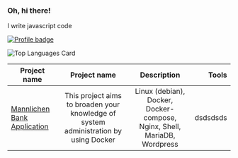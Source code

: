 ### Oh, hi there!

I write javascript code

[![Profile badge](https://www.codewars.com/users/localheader/badges/large)](https://www.codewars.com/users/localheader)

![Top Languages Card](https://github-readme-stats.vercel.app/api/top-langs/?username=localhead&theme=gruvbox)

| Project name      | Project name      | Description                | Tools |
| ------------- |:-------------:|:------------------------:| ------------------------:|
| [Mannlichen Bank Application](https://github.com/localhead/Mannlichen-Bank-App)  |  This project aims to broaden your knowledge of system administration by using Docker    | Linux (debian), Docker, Docker-compose, Nginx, Shell, MariaDB, Wordpress | dsdsdsds |

